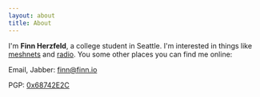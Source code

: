 ```yaml
---
layout: about
title: About
---
```



I'm **Finn Herzfeld**, a college student in Seattle. I'm interested in things
like [meshnets](https://seattlemesh.net) and [radio](https://uwave.fm). You some
other places you can find me online:

Email, Jabber: finn@finn.io

PGP: [0x68742E2C](/keys/pgp)

